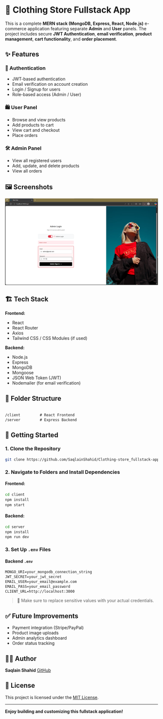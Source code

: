 
# 👕 Clothing Store Fullstack App

This is a complete **MERN stack (MongoDB, Express, React, Node.js)** e-commerce application featuring separate **Admin** and **User** panels. The project includes secure **JWT Authentication**, **email verification**, **product management**, **cart functionality**, and **order placement**.

## ✨ Features

### 🔐 Authentication
- JWT-based authentication
- Email verification on account creation
- Login / Signup for users
- Role-based access (Admin / User)

### 🛍️ User Panel
- Browse and view products
- Add products to cart
- View cart and checkout
- Place orders

### 🛠️ Admin Panel
- View all registered users
- Add, update, and delete products
- View all orders

## 🖼️ Screenshots

![App Screenshot](./1.png)

## 🏗️ Tech Stack

**Frontend:**  
- React  
- React Router  
- Axios  
- Tailwind CSS / CSS Modules (if used)

**Backend:**  
- Node.js  
- Express  
- MongoDB  
- Mongoose  
- JSON Web Token (JWT)  
- Nodemailer (for email verification)

## 📂 Folder Structure

```

/client         # React Frontend
/server         # Express Backend

````

## 🚀 Getting Started

### 1. Clone the Repository
```bash
git clone https://github.com/SaqlainShahid/Clothing-store_fullstack-app_frontend.git
````

### 2. Navigate to Folders and Install Dependencies

#### Frontend:

```bash
cd client
npm install
npm start
```

#### Backend:

```bash
cd server
npm install
npm run dev
```

### 3. Set Up `.env` Files

#### Backend `.env`

```env
MONGO_URI=your_mongodb_connection_string
JWT_SECRET=your_jwt_secret
EMAIL_USER=your_email@example.com
EMAIL_PASS=your_email_password
CLIENT_URL=http://localhost:3000
```

> 🔐 Make sure to replace sensitive values with your actual credentials.

## ✅ Future Improvements

* Payment integration (Stripe/PayPal)
* Product image uploads
* Admin analytics dashboard
* Order status tracking

## 🧑‍💻 Author

**Saqlain Shahid**
[GitHub](https://github.com/SaqlainShahid)

## 📄 License

This project is licensed under the [MIT License](LICENSE).

---

**Enjoy building and customizing this fullstack application!**


